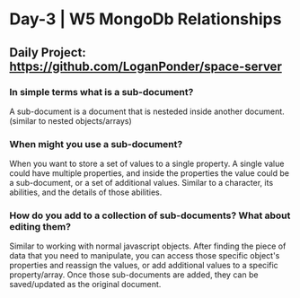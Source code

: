 # Day-3 | W5 MongoDb Relationships

## Daily Project: https://github.com/LoganPonder/space-server

### In simple terms what is a sub-document?
A sub-document is a document that is nesteded inside another document.(similar to nested objects/arrays)

### When might you use a sub-document?
When you want to store a set of values to a single property. A single value could have multiple properties, and inside the properties the value could be a sub-document, or a set of additional values. Similar to a character, its abilities, and the details of those abilities.

### How do you add to a collection of sub-documents? What about editing them?
Similar to working with normal javascript objects. After finding the piece of data that you need to manipulate, you can access those specific object's properties and reassign the values, or add additional values to a specific property/array. Once those sub-documents are added, they can be saved/updated as the original document.